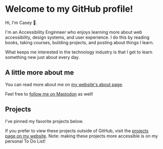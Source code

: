 # Welcome to my GitHub profile!

Hi, I'm Casey 👋.

I'm an Accessibility Enginneer who enjoys learning more about web accessibility, design systems, and user experience. I do this by reading books, taking courses, building projects, and posting about things I learn.

What keeps me interested in the technology industry is that I get to learn something new just about every day.

## A little more about me

You can read more about me on [my website's about page](https://www.caseyocampo.com/about/).

Feel free to <a rel="me" href="https://mastodon.social/@caseyocampo">follow me on Mastodon</a> as well!

## Projects

I've pinned my favorite projects below.

If you prefer to view these projects outside of GitHub, visit the [projects page on my website](https://www.caseyocampo.com/projects). Note: making these projects more accessible is on my personal To Do List!
